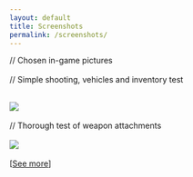 ```yaml
---
layout: default
title: Screenshots
permalink: /screenshots/
---
```

  <span class="vscomment"><!-- // =============================================================================================================
<br/>-->// Chosen in-game pictures
  </span>
<br/>
<br/>
  <span class="vscomment">// Simple shooting, vehicles and inventory test </span>
<br/>
<br/>

<img src="{{ site.img_dir }}1.Rifle attachments.png"/>
<br/>

<br/>
  <span class="vscomment">// Thorough test of weapon attachments </span>
<br/>
<br/>

<img src="{{ site.img_dir }}3.Motorcycle akimbo.png"/>
<br/>
<br/>
[<a class="vsenum" href="https://drive.google.com/folderview?id=0B_gBQSJQBKcjTzJ2bDVhWDhxSjQ&usp=sharing">See more</a>]
<br/>
